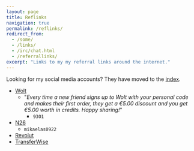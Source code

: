 ```yaml
---
layout: page
title: Reflinks
navigation: true
permalink: /reflinks/
redirect_from:
  - /some/
  - /links/
  - /irc/chat.html
  - /referrallinks/
excerpt: "Links to my my referral links around the internet."
---
```


Looking for my social media accounts? They have moved to the [index](/index.html#web).

* [Wolt](http://get.woltapp.com/93O1)
    * "*Every time a new friend signs up to Wolt with your personal code
      and makes their first order, they get a €5.00 discount and you get
      €5.00 worth in credits. Happy sharing!*"
        * `93O1`
* [N26](https://n26.com/r/mikaelas0922)
    * `mikaelas0922`
* [Revolut](https://revolut.com/r/mikaeldmt)
* [TransferWise](https://transferwise.com/u/mikaelas18)
